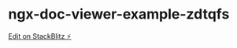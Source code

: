# ngx-doc-viewer-example-zdtqfs

[Edit on StackBlitz ⚡️](https://stackblitz.com/edit/ngx-doc-viewer-example-zdtqfs)